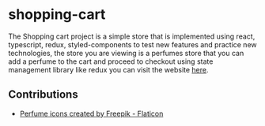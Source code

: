 # shopping-cart

The Shopping cart project is a simple store that is implemented using react, typescript, redux, styled-components to test new features and practice new technologies, the store you are viewing is a perfumes store that you can add a perfume to the cart and proceed to checkout using state management library like redux you can visit the website <a href="">here</a>.

## Contributions

- <a href="https://www.flaticon.com/free-icons/perfume" title="perfume icons">Perfume icons created by Freepik - Flaticon</a>
